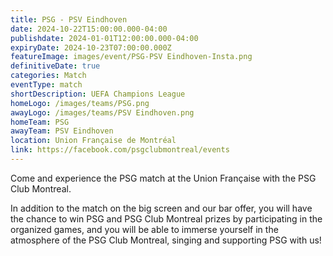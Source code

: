 ```yaml
---
title: PSG - PSV Eindhoven
date: 2024-10-22T15:00:00.000-04:00
publishdate: 2024-01-01T12:00:00.000-04:00
expiryDate: 2024-10-23T07:00:00.000Z
featureImage: images/event/PSG-PSV Eindhoven-Insta.png
definitiveDate: true
categories: Match
eventType: match
shortDescription: UEFA Champions League
homeLogo: /images/teams/PSG.png
awayLogo: /images/teams/PSV Eindhoven.png
homeTeam: PSG
awayTeam: PSV Eindhoven
location: Union Française de Montréal
link: https://facebook.com/psgclubmontreal/events
---
```


Come and experience the PSG match at the Union Française with the PSG Club Montreal.

In addition to the match on the big screen and our bar offer, you will have the chance to win PSG and PSG Club Montreal prizes by participating in the organized games, and you will be able to immerse yourself in the atmosphere of the PSG Club Montreal, singing and supporting PSG with us!
